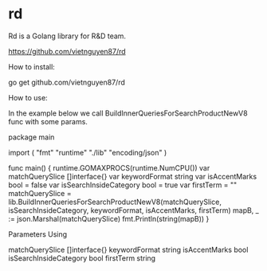 # rd
Rd is a Golang library for R&D team.

https://github.com/vietnguyen87/rd

How to install:

go get github.com/vietnguyen87/rd

How to use:

In the example below we call BuildInnerQueriesForSearchProductNewV8 func with some params.

package main

import (
	"fmt"
	"runtime"
	"./lib"
	"encoding/json"
)

func main() {
	runtime.GOMAXPROCS(runtime.NumCPU())
	var matchQuerySlice []interface{}
	var keywordFormat string
	var isAccentMarks bool = false
	var isSearchInsideCategory bool = true
	var firstTerm 		= ""
	matchQuerySlice = lib.BuildInnerQueriesForSearchProductNewV8(matchQuerySlice, isSearchInsideCategory, keywordFormat, isAccentMarks, firstTerm)
	mapB, _ := json.Marshal(matchQuerySlice)
	fmt.Println(string(mapB))
}

Parameters Using

matchQuerySlice []interface{}
keywordFormat   string
isAccentMarks bool
isSearchInsideCategory bool
firstTerm string
